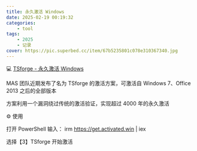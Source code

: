 ```yaml
---
title: 永久激活 Windows
date: 2025-02-19 00:19:32
categories: 
    - tool
tags: 
    - 2025
    - 记录
cover: https://pic.superbed.cc/item/67b5235801c078e310367340.jpg
---
```



💻 [TSforge - 永久激活 Windows](https://massgrave.dev/blog/tsforge)

MAS 团队近期发布了名为 TSforge 的激活方案，可激活自 Windows 7、Office 2013 之后的全部版本

方案利用一个漏洞绕过传统的激活验证，实现超过 4000 年的永久激活

⚙️ 使用

打开 PowerShell 输入：
irm https://get.activated.win | iex

选择【3】TSforge 开始激活


